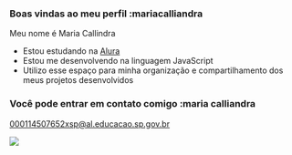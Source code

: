 ### Boas vindas ao meu perfil :mariacalliandra 

Meu nome é Maria Callindra 

- Estou estudando na [Alura](https://www.alura.com.br)
- Estou me desenvolvendo na linguagem JavaScript
- Utilizo esse espaço para minha organização e compartilhamento dos meus projetos desenvolvidos

### Você pode entrar em contato comigo :maria calliandra 

000114507652xsp@al.educacao.sp.gov.br



![](https://media1.tenor.com/m/G1Fq4vYRSCcAAAAC/ellie-the-last-of-us.gif)
